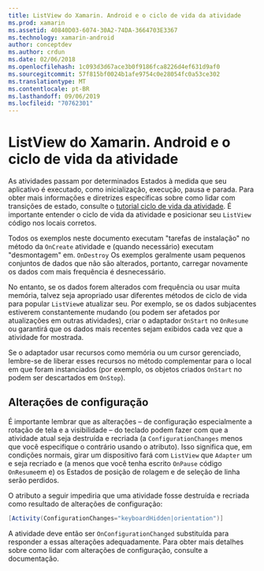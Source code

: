 ```yaml
---
title: ListView do Xamarin. Android e o ciclo de vida da atividade
ms.prod: xamarin
ms.assetid: 40840D03-6074-30A2-74DA-3664703E3367
ms.technology: xamarin-android
author: conceptdev
ms.author: crdun
ms.date: 02/06/2018
ms.openlocfilehash: 1c093d3d67ace3b0f9186fca8226d4ef631d9af0
ms.sourcegitcommit: 57f815bf0024b1afe9754c0e28054fc0a53ce302
ms.translationtype: MT
ms.contentlocale: pt-BR
ms.lasthandoff: 09/06/2019
ms.locfileid: "70762301"
---
```

# <a name="xamarinandroid-listview-and-the-activity-lifecycle"></a>ListView do Xamarin. Android e o ciclo de vida da atividade

As atividades passam por determinados Estados à medida que seu aplicativo é executado, como inicialização, execução, pausa e parada. Para obter mais informações e diretrizes específicas sobre como lidar com transições de estado, consulte o [tutorial ciclo de vida da atividade](~/android/app-fundamentals/activity-lifecycle/index.md).
É importante entender o ciclo de vida da atividade e posicionar seu `ListView` código nos locais corretos.

Todos os exemplos neste documento executam "tarefas de instalação" no método da `OnCreate` atividade e (quando necessário) executam "desmontagem" em. `OnDestroy` Os exemplos geralmente usam pequenos conjuntos de dados que não são alterados, portanto, carregar novamente os dados com mais frequência é desnecessário.

No entanto, se os dados forem alterados com frequência ou usar muita memória, talvez seja apropriado usar diferentes métodos de ciclo de vida para popular `ListView`e atualizar seu. Por exemplo, se os dados subjacentes estiverem constantemente mudando (ou podem ser afetados por atualizações em outras atividades), criar o adaptador `OnStart` no `OnResume` ou garantirá que os dados mais recentes sejam exibidos cada vez que a atividade for mostrada.

Se o adaptador usar recursos como memória ou um cursor gerenciado, lembre-se de liberar esses recursos no método complementar para o local em que foram instanciados (por exemplo, os objetos criados `OnStart` no podem ser descartados em `OnStop`).

## <a name="configuration-changes"></a>Alterações de configuração

É importante lembrar que as alterações &ndash; de configuração especialmente a rotação de tela e a visibilidade &ndash; do teclado podem fazer com que a atividade atual seja destruída e recriada (a `ConfigurationChanges` menos que você especifique o contrário usando o atributo). Isso significa que, em condições normais, girar um dispositivo fará com `ListView` que `Adapter` um e seja recriado e (a menos que você tenha escrito `OnPause` código `OnResume`em e) os Estados de posição de rolagem e de seleção de linha serão perdidos.

O atributo a seguir impediria que uma atividade fosse destruída e recriada como resultado de alterações de configuração:

```csharp
[Activity(ConfigurationChanges="keyboardHidden|orientation")]
```

A atividade deve então ser `OnConfigurationChanged` substituída para responder a essas alterações adequadamente. Para obter mais detalhes sobre como lidar com alterações de configuração, consulte a documentação.

